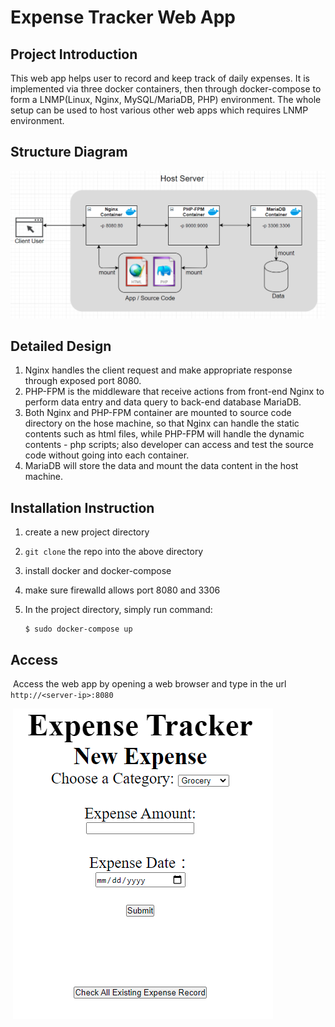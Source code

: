 # Expense Tracker Web App

## Project Introduction

This web app helps user to record and keep track of daily expenses. It is implemented via three docker containers, then through docker-compose to form a LNMP(Linux, Nginx, MySQL/MariaDB, PHP) environment. The whole setup can be used to host various other web apps which requires LNMP environment. 

## Structure Diagram

![](structure.png)

## Detailed Design

1. Nginx handles the client request and make appropriate response through exposed port 8080.
2. PHP-FPM is the middleware that receive actions from front-end Nginx to perform data entry and data query to back-end database MariaDB.
3. Both Nginx and PHP-FPM container are mounted to source code directory on the hose machine, so that Nginx can handle the static contents such as html files, while PHP-FPM will handle the dynamic contents - php scripts; also developer can access and test the source code without going into each container. 
4. MariaDB will store the data and mount the data content in the host machine.

## Installation Instruction

1. create a new project directory 

2. `git clone` the repo into the above directory

3. install docker and docker-compose

4. make sure firewalld allows port 8080 and 3306

5. In the project directory, simply run command:

   ```shell
   $ sudo docker-compose up
   ```

## Access

​	Access the web app by opening a web browser and type in the url `http://<server-ip>:8080` 

​	![](expense_tracker.png)

